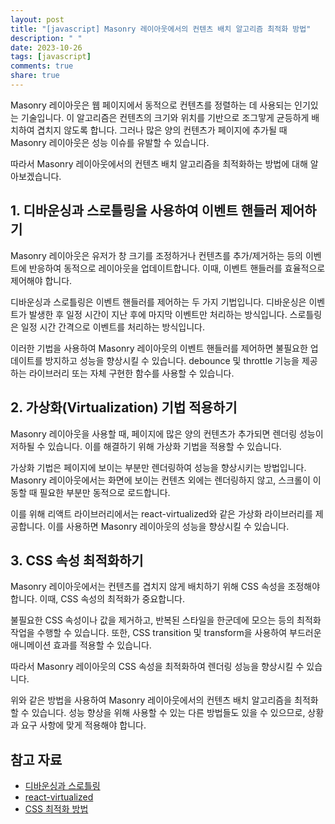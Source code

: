 ```yaml
---
layout: post
title: "[javascript] Masonry 레이아웃에서의 컨텐츠 배치 알고리즘 최적화 방법"
description: " "
date: 2023-10-26
tags: [javascript]
comments: true
share: true
---
```


Masonry 레이아웃은 웹 페이지에서 동적으로 컨텐츠를 정렬하는 데 사용되는 인기있는 기술입니다. 이 알고리즘은 컨텐츠의 크기와 위치를 기반으로 조그맣게 균등하게 배치하여 겹치지 않도록 합니다. 그러나 많은 양의 컨텐츠가 페이지에 추가될 때 Masonry 레이아웃은 성능 이슈를 유발할 수 있습니다.

따라서 Masonry 레이아웃에서의 컨텐츠 배치 알고리즘을 최적화하는 방법에 대해 알아보겠습니다.

## 1. 디바운싱과 스로틀링을 사용하여 이벤트 핸들러 제어하기

Masonry 레이아웃은 유저가 창 크기를 조정하거나 컨텐츠를 추가/제거하는 등의 이벤트에 반응하여 동적으로 레이아웃을 업데이트합니다. 이때, 이벤트 핸들러를 효율적으로 제어해야 합니다.

디바운싱과 스로틀링은 이벤트 핸들러를 제어하는 두 가지 기법입니다. 디바운싱은 이벤트가 발생한 후 일정 시간이 지난 후에 마지막 이벤트만 처리하는 방식입니다. 스로틀링은 일정 시간 간격으로 이벤트를 처리하는 방식입니다.

이러한 기법을 사용하여 Masonry 레이아웃의 이벤트 핸들러를 제어하면 불필요한 업데이트를 방지하고 성능을 향상시킬 수 있습니다. debounce 및 throttle 기능을 제공하는 라이브러리 또는 자체 구현한 함수를 사용할 수 있습니다.

## 2. 가상화(Virtualization) 기법 적용하기

Masonry 레이아웃을 사용할 때, 페이지에 많은 양의 컨텐츠가 추가되면 렌더링 성능이 저하될 수 있습니다. 이를 해결하기 위해 가상화 기법을 적용할 수 있습니다.

가상화 기법은 페이지에 보이는 부분만 렌더링하여 성능을 향상시키는 방법입니다. Masonry 레이아웃에서는 화면에 보이는 컨텐츠 외에는 렌더링하지 않고, 스크롤이 이동할 때 필요한 부분만 동적으로 로드합니다.

이를 위해 리액트 라이브러리에서는 react-virtualized와 같은 가상화 라이브러리를 제공합니다. 이를 사용하면 Masonry 레이아웃의 성능을 향상시킬 수 있습니다.

## 3. CSS 속성 최적화하기

Masonry 레이아웃에서는 컨텐츠를 겹치지 않게 배치하기 위해 CSS 속성을 조정해야 합니다. 이때, CSS 속성의 최적화가 중요합니다.

불필요한 CSS 속성이나 값을 제거하고, 반복된 스타일을 한군데에 모으는 등의 최적화 작업을 수행할 수 있습니다. 또한, CSS transition 및 transform을 사용하여 부드러운 애니메이션 효과를 적용할 수 있습니다.

따라서 Masonry 레이아웃의 CSS 속성을 최적화하여 렌더링 성능을 향상시킬 수 있습니다.

위와 같은 방법을 사용하여 Masonry 레이아웃에서의 컨텐츠 배치 알고리즘을 최적화할 수 있습니다. 성능 향상을 위해 사용할 수 있는 다른 방법들도 있을 수 있으므로, 상황과 요구 사항에 맞게 적용해야 합니다.

## 참고 자료
- [디바운싱과 스로틀링](https://css-tricks.com/debouncing-throttling-explained-examples/)
- [react-virtualized](https://github.com/bvaughn/react-virtualized)
- [CSS 최적화 방법](https://css-tricks.com/css-optimization-techniques/)